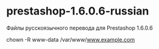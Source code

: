 prestashop-1.6.0.6-russian
==========================
Файлы русскоязычного перевода для Prestashop 1.6.0.6

chown -R www-data /var/www/www.example.com
